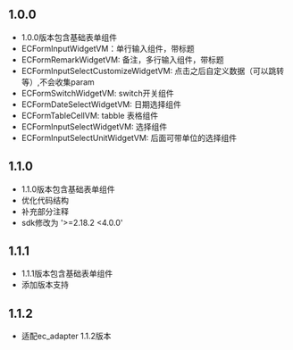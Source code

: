 ## 1.0.0

* 1.0.0版本包含基础表单组件
*  ECFormInputWidgetVM：单行输入组件，带标题
*  ECFormRemarkWidgetVM: 备注，多行输入组件，带标题
*  ECFormInputSelectCustomizeWidgetVM: 点击之后自定义数据（可以跳转等）,不会收集param
*  ECFormSwitchWidgetVM: switch开关组件
*  ECFormDateSelectWidgetVM: 日期选择组件
*  ECFormTableCellVM: tabble 表格组件
*  ECFormInputSelectWidgetVM: 选择组件
*  ECFormInputSelectUnitWidgetVM: 后面可带单位的选择组件

## 1.1.0
* 1.1.0版本包含基础表单组件
*  优化代码结构
*  补充部分注释
*  sdk修改为 '>=2.18.2 <4.0.0'

## 1.1.1
* 1.1.1版本包含基础表单组件
* 添加版本支持
 
## 1.1.2
*  适配ec_adapter 1.1.2版本